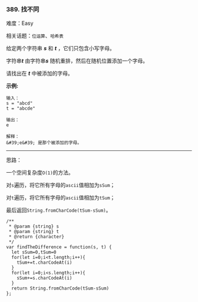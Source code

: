 ### 389. 找不同

难度：Easy

相关话题：`位运算`、`哈希表`

给定两个字符串 ***s***  和 ***t*** ，它们只包含小写字母。



字符串***t*** 由字符串***s*** 随机重排，然后在随机位置添加一个字母。



请找出在 ***t***  中被添加的字母。







**示例:** 



```
输入：
s = "abcd"
t = "abcde"

输出：
e

解释：
&#39;e&#39; 是那个被添加的字母。
```



-----

思路：

一个空间复杂度`O(1)`的方法。

对`s`遍历，将它所有字母的`ascii`值相加为`sSum`；

对`t`遍历，将它所有字母的`ascii`值相加为`tSum`；

最后返回`String.fromCharCode(tSum-sSum)`。

```
/**
 * @param {string} s
 * @param {string} t
 * @return {character}
 */
var findTheDifference = function(s, t) {
  let sSum=0,tSum=0
  for(let i=0;i<t.length;i++){
    tSum+=t.charCodeAt(i)
  }
  for(let i=0;i<s.length;i++){
    sSum+=s.charCodeAt(i)
  }
  return String.fromCharCode(tSum-sSum)
};
```

